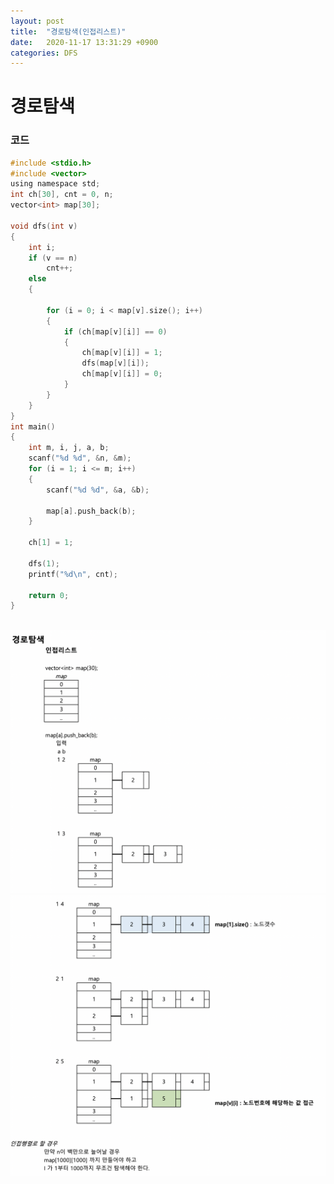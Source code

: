 ```yaml
---
layout: post
title:  "경로탐색(인접리스트)"
date:   2020-11-17 13:31:29 +0900
categories: DFS
---
```

# 경로탐색

### 코드

```c
#include <stdio.h>
#include <vector>
using namespace std;
int ch[30], cnt = 0, n;
vector<int> map[30];

void dfs(int v)
{
    int i;
    if (v == n)
        cnt++;
    else
    {

        for (i = 0; i < map[v].size(); i++)
        {
            if (ch[map[v][i]] == 0)
            {
                ch[map[v][i]] = 1;
                dfs(map[v][i]);
                ch[map[v][i]] = 0;
            }
        }
    }
}
int main()
{
    int m, i, j, a, b;
    scanf("%d %d", &n, &m);
    for (i = 1; i <= m; i++)
    {
        scanf("%d %d", &a, &b);

        map[a].push_back(b);
    }

    ch[1] = 1;

    dfs(1);
    printf("%d\n", cnt);

    return 0;
}
```
<br/>
<img src="/public/img/66-3.png" style="zoom:52%;"  />
<br/>
<img src="/public/img/66-4.png" style="zoom:52%;"  />
<br/>